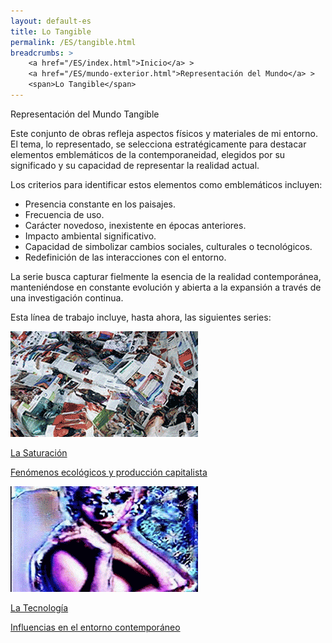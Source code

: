 ```yaml
---
layout: default-es
title: Lo Tangible
permalink: /ES/tangible.html
breadcrumbs: >
    <a href="/ES/index.html">Inicio</a> >
    <a href="/ES/mundo-exterior.html">Representación del Mundo</a> >
    <span>Lo Tangible</span>
---
```


<div class="subtitulo">Representación del Mundo Tangible</div>

<p class="parrafo">
Este conjunto de obras refleja aspectos físicos y materiales de mi entorno. El tema, lo representado, se selecciona estratégicamente para destacar elementos emblemáticos de la contemporaneidad, elegidos por su significado y su capacidad de representar la realidad actual.
</p>

<p class="parrafo">
Los criterios para identificar estos elementos como emblemáticos incluyen:
</p>

<ul class="parrafo">
    <li>Presencia constante en los paisajes.</li>
    <li>Frecuencia de uso.</li>
    <li>Carácter novedoso, inexistente en épocas anteriores.</li>
    <li>Impacto ambiental significativo.</li>
    <li>Capacidad de simbolizar cambios sociales, culturales o tecnológicos.</li>
    <li>Redefinición de las interacciones con el entorno.</li>
</ul>

<p class="parrafo">
La serie busca capturar fielmente la esencia de la realidad contemporánea, manteniéndose en constante evolución y abierta a la expansión a través de una investigación continua.
</p>

<p class="parrafo">
Esta línea de trabajo incluye, hasta ahora, las siguientes series:
</p>

<!-- Aquí se pueden añadir las series específicas cuando estén disponibles -->

<div class="button-container">
    <a href="/saturacion.html" class="fancy-button">
        <div class="button-content">
            <img src="/assets/img/animacion-boton-la-saturacion.gif" alt="La Saturación">
            <p class="title">La Saturación</p>
            <p class="subtitle">Fenómenos ecológicos y producción capitalista</p>
        </div>
    </a>
    <a href="/tecnologia.html" class="fancy-button">
        <div class="button-content">
            <img src="/assets/img/animacion-boton-la-tecnologia.gif" alt="La Tecnología">
            <p class="title">La Tecnología</p>
            <p class="subtitle">Influencias en el entorno contemporáneo</p>
        </div>
    </a>
</div>

